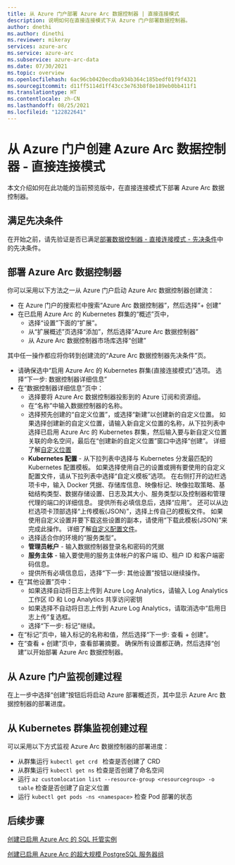 ```yaml
---
title: 从 Azure 门户部署 Azure Arc 数据控制器 | 直接连接模式
description: 说明如何在直接连接模式下从 Azure 门户部署数据控制器。
author: dnethi
ms.author: dinethi
ms.reviewer: mikeray
services: azure-arc
ms.service: azure-arc
ms.subservice: azure-arc-data
ms.date: 07/30/2021
ms.topic: overview
ms.openlocfilehash: 6ac96cb0420ecdba934b364c185bedf01f9f4321
ms.sourcegitcommit: d11ff5114d1ff43cc3e763b8f8e189eb0bb411f1
ms.translationtype: HT
ms.contentlocale: zh-CN
ms.lasthandoff: 08/25/2021
ms.locfileid: "122822641"
---
```

#  <a name="create-azure-arc-data-controller-from-azure-portal---direct-connectivity-mode"></a>从 Azure 门户创建 Azure Arc 数据控制器 - 直接连接模式

本文介绍如何在此功能的当前预览版中，在直接连接模式下部署 Azure Arc 数据控制器。 

## <a name="complete-prerequisites"></a>满足先决条件

在开始之前，请先验证是否已满足[部署数据控制器 - 直接连接模式 - 先决条件](create-data-controller-direct-prerequisites.md)中的先决条件。

## <a name="deploy-azure-arc-data-controller"></a>部署 Azure Arc 数据控制器

你可以采用以下方法之一从 Azure 门户启动 Azure Arc 数据控制器创建流：

- 在 Azure 门户的搜索栏中搜索“Azure Arc 数据控制器”，然后选择“+ 创建”
- 在已启用 Azure Arc 的 Kubernetes 群集的“概述”页中，
  - 选择“设置”下面的“扩展”。
  - 从“扩展概述”页选择“添加”，然后选择“Azure Arc 数据控制器”
  - 从 Azure Arc 数据控制器市场库选择“创建”
  
其中任一操作都应将你转到创建流的“Azure Arc 数据控制器先决条件”页。

- 请确保选中“启用 Azure Arc 的 Kubernetes 群集(直接连接模式)”选项。 选择“下一步: 数据控制器详细信息”
- 在“数据控制器详细信息”页中：
  - 选择要将 Azure Arc 数据控制器投影到的 Azure 订阅和资源组。
  - 在“名称”中输入数据控制器的名称。
  - 选择预先创建的“自定义位置”，或选择“新建”以创建新的自定义位置。 如果选择创建新的自定义位置，请输入新自定义位置的名称，从下拉列表中选择已启用 Azure Arc 的 Kubernetes 群集，然后输入要与新自定义位置关联的命名空间，最后在“创建新的自定义位置”窗口中选择“创建”。 详细了解[自定义位置](../kubernetes/conceptual-custom-locations.md)
  - **Kubernetes 配置** - 从下拉列表中选择与 Kubernetes 分发最匹配的 Kubernetes 配置模板。 如果选择使用自己的设置或拥有要使用的自定义配置文件，请从下拉列表中选择“自定义模板”选项。 在右侧打开的边栏选项卡中，输入 Docker 凭据、存储库信息、映像标记、映像拉取策略、基础结构类型、数据存储设置、日志及其大小、服务类型以及控制器和管理代理的端口的详细信息。 提供所有必填信息后，选择“应用”。 还可以从边栏选项卡顶部选择“上传模板(JSON)”，选择上传自己的模板文件。 如果使用自定义设置并要下载这些设置的副本，请使用“下载此模板(JSON)”来完成此操作。 详细了解[自定义配置文件](create-custom-configuration-template.md)。
  - 选择适合你的环境的“服务类型”。
  - **管理员帐户** - 输入数据控制器登录名和密码的凭据
  - **服务主体** - 输入要使用的服务主体帐户的客户端 ID、租户 ID 和客户端密码信息。
  - 提供所有必填信息后，选择“下一步: 其他设置”按钮以继续操作。
- 在“其他设置”页中：
  - 如果选择自动将日志上传到 Azure Log Analytics，请输入 Log Analytics 工作区 ID 和 Log Analytics 共享访问密钥
  - 如果选择不自动将日志上传到 Azure Log Analytics，请取消选中“启用日志上传”复选框。
  - 选择“下一步: 标记”继续。
- 在“标记”页中，输入标记的名称和值，然后选择“下一步: 查看 + 创建”。
- 在“查看 + 创建”页中，查看部署摘要。 确保所有设置都正确，然后选择“创建”以开始部署 Azure Arc 数据控制器。

## <a name="monitor-the-creation-from-azure-portal"></a>从 Azure 门户监视创建过程

在上一步中选择“创建”按钮后将启动 Azure 部署概述页，其中显示 Azure Arc 数据控制器的部署进度。

## <a name="monitor-the-creation-from-your-kubernetes-cluster"></a>从 Kubernetes 群集监视创建过程

可以采用以下方式监视 Azure Arc 数据控制器的部署进度：

- 从群集运行 ```kubectl get crd ``` 检查是否创建了 CRD  
- 从群集运行 ```kubectl get ns``` 检查是否创建了命名空间
- 运行 ```az customlocation list --resource-group <resourcegroup> -o table``` 检查是否创建了自定义位置 
- 运行 ```kubectl get pods -ns <namespace>``` 检查 Pod 部署的状态

## <a name="next-steps"></a>后续步骤

[创建已启用 Azure Arc 的 SQL 托管实例](create-sql-managed-instance.md)

[创建已启用 Azure Arc 的超大规模 PostgreSQL 服务器组](create-postgresql-hyperscale-server-group.md)
